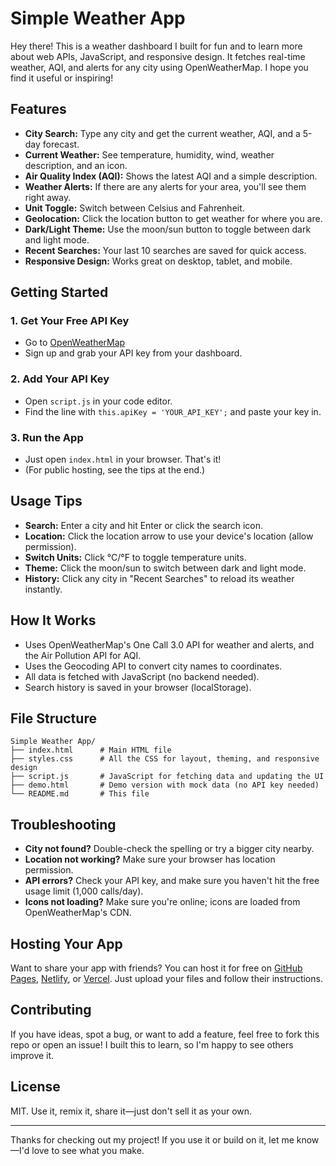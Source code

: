 # Simple Weather App

Hey there! This is a weather dashboard I built for fun and to learn more about web APIs, JavaScript, and responsive design. It fetches real-time weather, AQI, and alerts for any city using OpenWeatherMap. I hope you find it useful or inspiring!

## Features

- **City Search:** Type any city and get the current weather, AQI, and a 5-day forecast.
- **Current Weather:** See temperature, humidity, wind, weather description, and an icon.
- **Air Quality Index (AQI):** Shows the latest AQI and a simple description.
- **Weather Alerts:** If there are any alerts for your area, you'll see them right away.
- **Unit Toggle:** Switch between Celsius and Fahrenheit.
- **Geolocation:** Click the location button to get weather for where you are.
- **Dark/Light Theme:** Use the moon/sun button to toggle between dark and light mode.
- **Recent Searches:** Your last 10 searches are saved for quick access.
- **Responsive Design:** Works great on desktop, tablet, and mobile.

## Getting Started

### 1. Get Your Free API Key
- Go to [OpenWeatherMap](https://openweathermap.org/)
- Sign up and grab your API key from your dashboard.

### 2. Add Your API Key
- Open `script.js` in your code editor.
- Find the line with `this.apiKey = 'YOUR_API_KEY';` and paste your key in.

### 3. Run the App
- Just open `index.html` in your browser. That's it!
- (For public hosting, see the tips at the end.)

## Usage Tips

- **Search:** Enter a city and hit Enter or click the search icon.
- **Location:** Click the location arrow to use your device's location (allow permission).
- **Switch Units:** Click °C/°F to toggle temperature units.
- **Theme:** Click the moon/sun to switch between dark and light mode.
- **History:** Click any city in "Recent Searches" to reload its weather instantly.

## How It Works

- Uses OpenWeatherMap's One Call 3.0 API for weather and alerts, and the Air Pollution API for AQI.
- Uses the Geocoding API to convert city names to coordinates.
- All data is fetched with JavaScript (no backend needed).
- Search history is saved in your browser (localStorage).

## File Structure

```
Simple Weather App/
├── index.html      # Main HTML file
├── styles.css      # All the CSS for layout, theming, and responsive design
├── script.js       # JavaScript for fetching data and updating the UI
├── demo.html       # Demo version with mock data (no API key needed)
└── README.md       # This file
```

## Troubleshooting

- **City not found?** Double-check the spelling or try a bigger city nearby.
- **Location not working?** Make sure your browser has location permission.
- **API errors?** Check your API key, and make sure you haven't hit the free usage limit (1,000 calls/day).
- **Icons not loading?** Make sure you're online; icons are loaded from OpenWeatherMap's CDN.

## Hosting Your App

Want to share your app with friends? You can host it for free on [GitHub Pages](https://pages.github.com/), [Netlify](https://www.netlify.com/), or [Vercel](https://vercel.com/). Just upload your files and follow their instructions.

## Contributing

If you have ideas, spot a bug, or want to add a feature, feel free to fork this repo or open an issue! I built this to learn, so I'm happy to see others improve it.

## License

MIT. Use it, remix it, share it—just don't sell it as your own.

---

Thanks for checking out my project! If you use it or build on it, let me know—I'd love to see what you make.